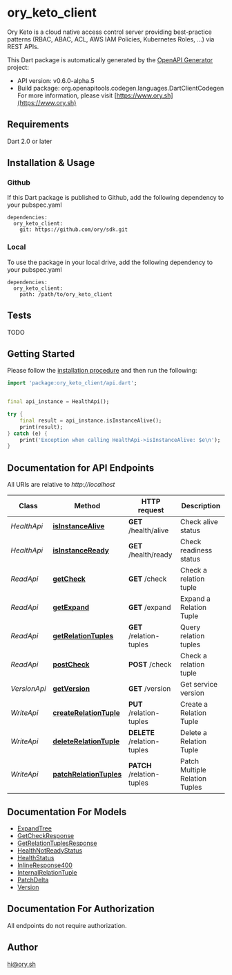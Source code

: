 # ory_keto_client
Ory Keto is a cloud native access control server providing best-practice patterns (RBAC, ABAC, ACL, AWS IAM Policies, Kubernetes Roles, ...) via REST APIs.

This Dart package is automatically generated by the [OpenAPI Generator](https://openapi-generator.tech) project:

- API version: v0.6.0-alpha.5
- Build package: org.openapitools.codegen.languages.DartClientCodegen
For more information, please visit [https://www.ory.sh](https://www.ory.sh)

## Requirements

Dart 2.0 or later

## Installation & Usage

### Github
If this Dart package is published to Github, add the following dependency to your pubspec.yaml
```
dependencies:
  ory_keto_client:
    git: https://github.com/ory/sdk.git
```

### Local
To use the package in your local drive, add the following dependency to your pubspec.yaml
```
dependencies:
  ory_keto_client:
    path: /path/to/ory_keto_client
```

## Tests

TODO

## Getting Started

Please follow the [installation procedure](#installation--usage) and then run the following:

```dart
import 'package:ory_keto_client/api.dart';


final api_instance = HealthApi();

try {
    final result = api_instance.isInstanceAlive();
    print(result);
} catch (e) {
    print('Exception when calling HealthApi->isInstanceAlive: $e\n');
}

```

## Documentation for API Endpoints

All URIs are relative to *http://localhost*

Class | Method | HTTP request | Description
------------ | ------------- | ------------- | -------------
*HealthApi* | [**isInstanceAlive**](doc//HealthApi.md#isinstancealive) | **GET** /health/alive | Check alive status
*HealthApi* | [**isInstanceReady**](doc//HealthApi.md#isinstanceready) | **GET** /health/ready | Check readiness status
*ReadApi* | [**getCheck**](doc//ReadApi.md#getcheck) | **GET** /check | Check a relation tuple
*ReadApi* | [**getExpand**](doc//ReadApi.md#getexpand) | **GET** /expand | Expand a Relation Tuple
*ReadApi* | [**getRelationTuples**](doc//ReadApi.md#getrelationtuples) | **GET** /relation-tuples | Query relation tuples
*ReadApi* | [**postCheck**](doc//ReadApi.md#postcheck) | **POST** /check | Check a relation tuple
*VersionApi* | [**getVersion**](doc//VersionApi.md#getversion) | **GET** /version | Get service version
*WriteApi* | [**createRelationTuple**](doc//WriteApi.md#createrelationtuple) | **PUT** /relation-tuples | Create a Relation Tuple
*WriteApi* | [**deleteRelationTuple**](doc//WriteApi.md#deleterelationtuple) | **DELETE** /relation-tuples | Delete a Relation Tuple
*WriteApi* | [**patchRelationTuples**](doc//WriteApi.md#patchrelationtuples) | **PATCH** /relation-tuples | Patch Multiple Relation Tuples


## Documentation For Models

 - [ExpandTree](doc//ExpandTree.md)
 - [GetCheckResponse](doc//GetCheckResponse.md)
 - [GetRelationTuplesResponse](doc//GetRelationTuplesResponse.md)
 - [HealthNotReadyStatus](doc//HealthNotReadyStatus.md)
 - [HealthStatus](doc//HealthStatus.md)
 - [InlineResponse400](doc//InlineResponse400.md)
 - [InternalRelationTuple](doc//InternalRelationTuple.md)
 - [PatchDelta](doc//PatchDelta.md)
 - [Version](doc//Version.md)


## Documentation For Authorization

 All endpoints do not require authorization.


## Author

hi@ory.sh


